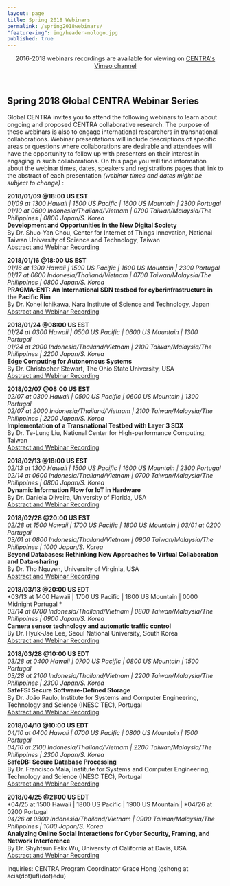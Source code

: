 ```yaml
---
layout: page
title: Spring 2018 Webinars
permalink: /spring2018webinars/
"feature-img": img/header-nologo.jpg
published: true
---
```

  
<p align="center">
2016-2018 webinars recordings are available for viewing on <a href="https://goo.gl/nUjf6F" target="_blank">CENTRA's Vimeo channel</a> 
</p>
<br>   
   
## Spring 2018 Global CENTRA Webinar Series

Global CENTRA invites you to attend the following webinars to learn about ongoing and proposed CENTRA collaborative research. The purpose of these webinars is also to engage international researchers in transnational collaborations. Webinar presentations will include descriptions of specific areas or questions where collaborations are desirable and attendees will have the opportunity to follow up with presenters on their interest in engaging in such collaborations. On this page you will find information about the webinar times, dates, speakers and registrations pages that link to the abstract of each presentation *(webinar times and dates might be subject to change)* :


**2018/01/09 @18:00 US EST**  
*01/09 at 1300 Hawaii | 1500 US Pacific | 1600 US Mountain | 2300 Portugal*  
*01/10 at 0600 Indonesia/Thailand/Vietnam | 0700 Taiwan/Malaysia/The Philippines | 0800 Japan/S. Korea*  
**Development and Opportunities in the New Digital Society**  
By Dr. Shuo-Yan Chou, Center for Internet of Things Innovation, National Taiwan University of Science and Technology, Taiwan  
[Abstract and Webinar Recording](https://goo.gl/S29GAW) 
   
**2018/01/16 @18:00 US EST**  
*01/16 at 1300 Hawaii | 1500 US Pacific | 1600 US Mountain | 2300 Portugal*  
*01/17 at 0600 Indonesia/Thailand/Vietnam | 0700 Taiwan/Malaysia/The Philippines | 0800 Japan/S. Korea*  
**PRAGMA-ENT: An International SDN testbed for cyberinfrastructure in the Pacific Rim**  
By Dr. Kohei Ichikawa, Nara Institute of Science and Technology, Japan  
[Abstract and Webinar Recording](https://goo.gl/7EhEzX) 
    
**2018/01/24 @08:00 US EST**  
*01/24 at 0300 Hawaii | 0500 US Pacific | 0600 US Mountain | 1300 Portugal*  
*01/24 at 2000 Indonesia/Thailand/Vietnam | 2100 Taiwan/Malaysia/The Philippines | 2200 Japan/S. Korea*  
**Edge Computing for Autonomous Systems**  
By Dr. Christopher Stewart, The Ohio State University, USA  
[Abstract and Webinar Recording](https://vimeo.com/globalcentra/edgecomputing) 
  
**2018/02/07 @08:00 US EST**  
*02/07 at 0300 Hawaii | 0500 US Pacific | 0600 US Mountain | 1300 Portugal*  
*02/07 at 2000 Indonesia/Thailand/Vietnam | 2100 Taiwan/Malaysia/The Philippines | 2200 Japan/S. Korea*  
**Implementation of a Transnational Testbed with Layer 3 SDX**  
By Dr. Te-Lung Liu, National Center for High-performance Computing, Taiwan  
[Abstract and Webinar Recording](https://vimeo.com/255599894)   
  
**2018/02/13 @18:00 US EST**  
*02/13 at 1300 Hawaii | 1500 US Pacific | 1600 US Mountain | 2300 Portugal*  
*02/14 at 0600 Indonesia/Thailand/Vietnam | 0700 Taiwan/Malaysia/The Philippines | 0800 Japan/S. Korea*  
**Dynamic Information Flow for IoT in Hardware**   
By Dr. Daniela Oliveira, University of Florida, USA  
[Abstract and Webinar Recording](https://vimeo.com/255664003)
  
**2018/02/28 <span class="underline">@20:00</span> US EST**  
*02/28 at 1500 Hawaii | 1700 US Pacific | 1800 US Mountain | 03/01 at 0200 Portugal*  
*03/01 at 0800 Indonesia/Thailand/Vietnam | 0900 Taiwan/Malaysia/The Philippines | 1000 Japan/S. Korea*  
**Beyond Databases: Rethinking New Approaches to Virtual Collaboration and Data-sharing**  
By Dr. Tho Nguyen, University of Virginia, USA  
[Abstract and Webinar Recording](https://vimeo.com/258136880)
  
**2018/03/13 <span class="underline">@20:00</span> US EDT**  
*03/13 at 1400 Hawaii | 1700 US Pacific | 1800 US Mountain | 0000 Midnight Portugal *  
*03/14 at 0700 Indonesia/Thailand/Vietnam | 0800 Taiwan/Malaysia/The Philippines | 0900 Japan/S. Korea*  
**Camera sensor technology and automatic traffic control**  
By Dr. Hyuk-Jae Lee, Seoul National University, South Korea  
[Abstract and Webinar Recording](https://vimeo.com/276162100)
  
**2018/03/28 <span class="underline">@10:00</span> US EDT**     
*03/28 at 0400 Hawaii | 0700 US Pacific | 0800 US Mountain | 1500 Portugal*  
*03/28 at 2100 Indonesia/Thailand/Vietnam | 2200 Taiwan/Malaysia/The Philippines | 2300 Japan/S. Korea*  
**SafeFS: Secure Software-Defined Storage**  
By Dr. João Paulo, Institute for Systems and Computer Engineering, Technology and Science (INESC TEC), Portugal  
[Abstract and Webinar Recording](https://vimeo.com/globalcentra/safefs)
  
**2018/04/10 <span class="underline">@10:00</span> US EDT**      
*04/10 at 0400 Hawaii | 0700 US Pacific | 0800 US Mountain | 1500 Portugal*  
*04/10 at 2100 Indonesia/Thailand/Vietnam | 2200 Taiwan/Malaysia/The Philippines | 2300 Japan/S. Korea*  
**SafeDB: Secure Database Processing**  
By Dr. Francisco Maia, Institute for Systems and Computer Engineering, Technology and Science (INESC TEC), Portugal  
[Abstract and Webinar Recording](https://vimeo.com/globalcentra/SafeDB) 
  
**2018/04/25 <span class="underline">@21:00</span> US EDT**    
*04/25 at 1500 Hawaii | 1800 US Pacific | 1900 US Mountain | *04/26 at 0200 Portugal  
*04/26 at 0800 Indonesia/Thailand/Vietnam | 0900 Taiwan/Malaysia/The Philippines | 1000 Japan/S. Korea*  
**Analyzing Online Social Interactions for Cyber Security, Framing, and Network Interference**  
By Dr. Shyhtsun Felix Wu, University of California at Davis, USA  
[Abstract and Webinar Recording](https://vimeo.com/276910482)  
  
  
Inquiries: CENTRA Program Coordinator Grace Hong (gshong at acis(dot)ufl(dot)edu)  
